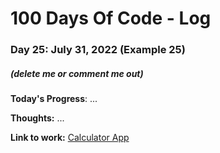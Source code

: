 # 100 Days Of Code - Log

### Day 25: July 31, 2022 (Example 25)
##### (delete me or comment me out)

**Today's Progress**: ...

**Thoughts:** ...

**Link to work:** [Calculator App](https://github.com/username/reponame)
